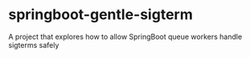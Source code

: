 # springboot-gentle-sigterm
A project that explores how to allow SpringBoot queue workers handle sigterms safely
